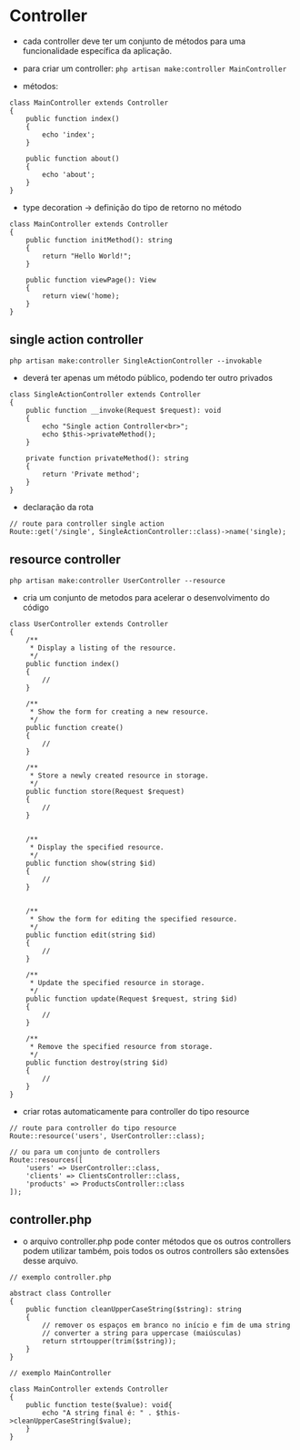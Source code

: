 # Controller

- cada controller deve ter um conjunto de métodos para uma funcionalidade específica da aplicação.
- para criar um controller:
	`php artisan make:controller MainController`

- métodos:

```
class MainController extends Controller
{
	public function index()
    {
        echo 'index';
    }

    public function about()
    {
        echo 'about';
    }
}
```

- type decoration -> definição do tipo de retorno no método

```
class MainController extends Controller
{
	public function initMethod(): string
    {
        return "Hello World!";
    }
    
    public function viewPage(): View
    {
        return view('home);
    }
}
```

## single action controller

`php artisan make:controller SingleActionController --invokable`

- deverá ter apenas um método público, podendo ter outro privados

```
class SingleActionController extends Controller
{
    public function __invoke(Request $request): void
    {
        echo "Single action Controller<br>";
        echo $this->privateMethod();
    }

    private function privateMethod(): string
    {
        return 'Private method';
    }
}
```

- declaração da rota

```
// route para controller single action
Route::get('/single', SingleActionController::class)->name('single);
```

## resource controller

`php artisan make:controller UserController --resource`

- cria um conjunto de metodos para acelerar o desenvolvimento do código

```
class UserController extends Controller
{
    /**
     * Display a listing of the resource.
     */
    public function index()
    {
        //
    }

    /**
     * Show the form for creating a new resource.
     */
    public function create()
    {
        //
    }

    /**
     * Store a newly created resource in storage.
     */
    public function store(Request $request)
    {
        //
    }


    /**
     * Display the specified resource.
     */
    public function show(string $id)
    {
        //
    }


    /**
     * Show the form for editing the specified resource.
     */
    public function edit(string $id)
    {
        //
    }

    /**
     * Update the specified resource in storage.
     */
    public function update(Request $request, string $id)
    {
        //
    }

    /**
     * Remove the specified resource from storage.
     */
    public function destroy(string $id)
    {
        //
    }
}
```

- criar rotas automaticamente para controller do tipo resource
```
// route para controller do tipo resource
Route::resource('users', UserController::class);

// ou para um conjunto de controllers
Route::resources([
    'users' => UserController::class,
    'clients' => ClientsController::class,
    'products' => ProductsController::class
]);
```

## controller.php

- o arquivo controller.php pode conter métodos que os outros controllers podem utilizar também, pois todos os outros controllers são extensões desse arquivo.

```
// exemplo controller.php

abstract class Controller
{
    public function cleanUpperCaseString($string): string
    {
        // remover os espaços em branco no início e fim de uma string
        // converter a string para uppercase (maiúsculas)
        return strtoupper(trim($string));
    }
}
```

```
// exemplo MainController

class MainController extends Controller
{
    public function teste($value): void{
        echo "A string final é: " . $this->cleanUpperCaseString($value);
    }
}
```